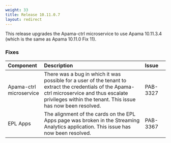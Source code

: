 ```yaml
---
weight: 33
title: Release 10.11.0.7
layout: redirect
---
```


This release upgrades the Apama-ctrl microservice to use Apama 10.11.3.4 (which is the same as Apama 10.11.0 Fix 11).

### Fixes

<table>
<colgroup>
    <col style="width: 15%;">
    <col style="width: 70%;">
    <col style="width: 15%;">
</colgroup>
<thead>
<tr>
<th style="text-align:left">Component</th>
<th style="text-align:left">Description</th>
<th style="text-align:left">Issue</th>
</tr>
</thead>
<tbody>

<tr>
<td style="text-align:left">Apama-ctrl microservice</td>
<td style="text-align:left">There was a bug in which it was possible for a user of the tenant to extract the credentials of the Apama-ctrl microservice
   and thus escalate privileges within the tenant. This issue has now been resolved.</td>
<td style="text-align:left">PAB-3327</td>
</tr>
<tr>
<td style="text-align:left">EPL Apps</td>
<td style="text-align:left">The alignment of the cards on the EPL Apps page was broken in the Streaming Analytics application. This issue has now been resolved.</td>
<td style="text-align:left">PAB-3367</td>
</tr>

</tbody>
</table>
